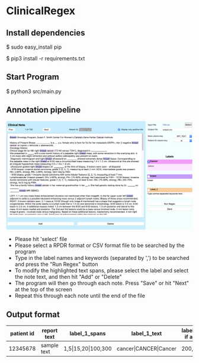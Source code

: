 # ClinicalRegex

## Install dependencies

$ sudo easy\_install pip

$ pip3 install -r requirements.txt

## Start Program
$ python3 src/main.py

## Annotation pipeline
![img](ClinicalRegex.png)

- Please hit 'select' file
- Please select a RPDR format or CSV format file to be searched by the program
- Type in the label names and keywords (separated by ',') to be searched and press the "Run Regex" button
- To modify the highlighted text spans, please select the label and select the note text, and then hit "Add" or "Delete"
- The program will then go through each note. Press "Save" or hit "Next" at the top of the screen 
- Repeat this through each note until the end of the file 

## Output format

| patient id  | report text | label_1_spans     | label_1_text         | label_2_spans, if applicable | .... |
| ----------- | ----------- | ----------------- | -------------------- | ---------------------------- | ---- |
| 12345678    | sample text | 1,5\|15,20\|100,300 | cancer\|CANCER\|Cancer | 200,250                      | .... |
